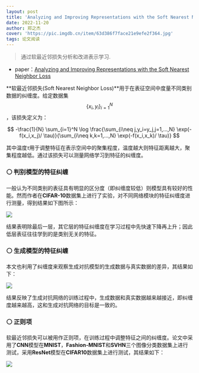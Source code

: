 ```yaml
---
layout: post
title: 'Analyzing and Improving Representations with the Soft Nearest Neighbor Loss'
date: 2022-11-20
author: 郑之杰
cover: 'https://pic.imgdb.cn/item/63d386f7face21e9efe2f364.jpg'
tags: 论文阅读
---
```


> 通过软最近邻损失分析和改进表示学习.

- paper：[Analyzing and Improving Representations with the Soft Nearest Neighbor Loss](https://arxiv.org/abs/1902.01889)

**软最近邻损失(Soft Nearest Neighbor Loss)**用于在表征空间中度量不同类别数据的纠缠度。给定数据集$$\{x_i,y_i\}_{i=1}^N$$，该损失定义为：

$$ -\frac{1}{N} \sum_{i=1}^N \log \frac{\sum_{i\neq j,y_i=y_j,j=1,...,N} \exp(-f(x_i,x_j)/ \tau)}{\sum_{i\neq k,k=1,...,N} \exp(-f(x_i,x_k)/ \tau)} $$

其中温度$\tau$用于调整特征在表示空间中的聚集程度，温度越大则特征距离越大，聚集程度越低。通过该损失可以测量网络学习到特征的纠缠度。

### ⚪ 判别模型的特征纠缠

一般认为不同类别的表征具有明显的区分度（即纠缠度较低）则模型具有较好的性能。然而作者在**CIFAR-10**数据集上进行了实验，对不同网络模块的特征纠缠度进行测量，得到结果如下图所示：

![](https://pic.imgdb.cn/item/63d388dbface21e9efe7d899.jpg)

结果表明除最后一层，其它层的特征纠缠度在学习过程中先快速下降再上升；因此低层表征往往学到的是类别无关的特征。

### ⚪ 生成模型的特征纠缠

本文也利用了纠缠度来观察生成对抗模型的生成数据与真实数据的差异，其结果如下：

![](https://pic.imgdb.cn/item/63d38a05face21e9efeb34ce.jpg)

结果反映了生成对抗网络的训练过程中，生成数据和真实数据越来越接近，即纠缠度越来越高，这和生成对抗网络的目标是一致的。

### ⚪ 正则项

软最近邻损失可以被用作正则项，在训练过程中调整特征之间的纠缠度。论文中采用了**CNN**模型在**MNIST**，**Fashion-MNIST**和**SVHN**三个图像分类数据集上进行测试，采用**ResNet**模型在**CIFAR10**数据集上进行测试，其结果如下：

![](https://pic.imgdb.cn/item/63d38a87face21e9efecd412.jpg)

